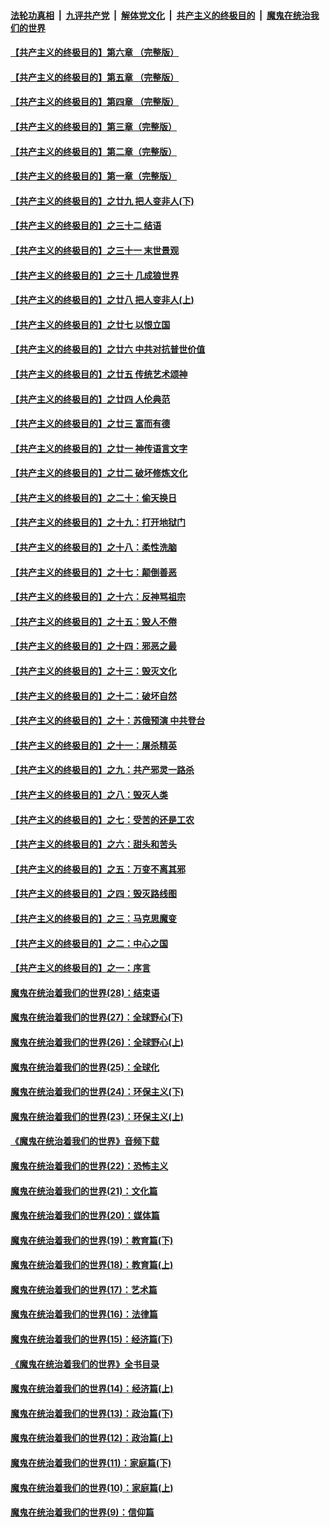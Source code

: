 ####  [法轮功真相](../../../../basic/blob/master/README.md?t=04092230) &nbsp;|&nbsp; [九评共产党](../../../../9ping.md/blob/master/README.md?t=04092230) &nbsp;|&nbsp; [解体党文化](../../../../jtdwh.md/blob/master/README.md?t=04092230)  &nbsp;|&nbsp; [共产主义的终极目的](../../../../gczydzjmd.md/blob/master/README.md?t=04092230) &nbsp;|&nbsp; [魔鬼在统治我们的世界](../../../../mgztzwmdsj.md/blob/master/README.md?t=04092230) 

#### [【共产主义的终极目的】第六章 （完整版）](../pages/nsc422/n11428913.md?t=04092230) 

#### [【共产主义的终极目的】第五章 （完整版）](../pages/nsc422/n11428912.md?t=04092230) 

#### [【共产主义的终极目的】第四章 （完整版）](../pages/nsc422/n11428907.md?t=04092230) 

#### [【共产主义的终极目的】第三章（完整版）](../pages/nsc422/n11428848.md?t=04092230) 

#### [【共产主义的终极目的】第二章（完整版）](../pages/nsc422/n11428831.md?t=04092230) 

#### [【共产主义的终极目的】第一章（完整版）](../pages/nsc422/n11417651.md?t=04092230) 

#### [【共产主义的终极目的】之廿九 把人变非人(下)](../pages/nsc422/n11344140.md?t=04092230) 

#### [【共产主义的终极目的】之三十二 结语](../pages/nsc422/n11360535.md?t=04092230) 

#### [【共产主义的终极目的】之三十一 末世景观](../pages/nsc422/n11351129.md?t=04092230) 

#### [【共产主义的终极目的】之三十 几成狼世界](../pages/nsc422/n11348280.md?t=04092230) 

#### [【共产主义的终极目的】之廿八 把人变非人(上)](../pages/nsc422/n11340492.md?t=04092230) 

#### [【共产主义的终极目的】之廿七 以恨立国](../pages/nsc422/n11336944.md?t=04092230) 

#### [【共产主义的终极目的】之廿六 中共对抗普世价值](../pages/nsc422/n11324785.md?t=04092230) 

#### [【共产主义的终极目的】之廿五 传统艺术颂神](../pages/nsc422/n11296396.md?t=04092230) 

#### [【共产主义的终极目的】之廿四 人伦典范](../pages/nsc422/n11296397.md?t=04092230) 

#### [【共产主义的终极目的】之廿三 富而有德](../pages/nsc422/n11283598.md?t=04092230) 

#### [【共产主义的终极目的】之廿一 神传语言文字](../pages/nsc422/n11263265.md?t=04092230) 

#### [【共产主义的终极目的】之廿二 破坏修炼文化](../pages/nsc422/n11245728.md?t=04092230) 

#### [【共产主义的终极目的】之二十：偷天换日](../pages/nsc422/n11238846.md?t=04092230) 

#### [【共产主义的终极目的】之十九：打开地狱门](../pages/nsc422/n11206376.md?t=04092230) 

#### [【共产主义的终极目的】之十八：柔性洗脑](../pages/nsc422/n11199994.md?t=04092230) 

#### [【共产主义的终极目的】之十七：颠倒善恶](../pages/nsc422/n11179782.md?t=04092230) 

#### [【共产主义的终极目的】之十六：反神骂祖宗](../pages/nsc422/n11166798.md?t=04092230) 

#### [【共产主义的终极目的】之十五：毁人不倦](../pages/nsc422/n11166792.md?t=04092230) 

#### [【共产主义的终极目的】之十四：邪恶之最](../pages/nsc422/n11150249.md?t=04092230) 

#### [【共产主义的终极目的】之十三：毁灭文化](../pages/nsc422/n11135227.md?t=04092230) 

#### [【共产主义的终极目的】之十二：破坏自然](../pages/nsc422/n11135214.md?t=04092230) 

#### [【共产主义的终极目的】之十：苏俄预演 中共登台](../pages/nsc422/n11118424.md?t=04092230) 

#### [【共产主义的终极目的】之十一：屠杀精英](../pages/nsc422/n11118442.md?t=04092230) 

#### [【共产主义的终极目的】之九：共产邪灵一路杀](../pages/nsc422/n11114139.md?t=04092230) 

#### [【共产主义的终极目的】之八：毁灭人类](../pages/nsc422/n11108503.md?t=04092230) 

#### [【共产主义的终极目的】之七：受苦的还是工农](../pages/nsc422/n11101809.md?t=04092230) 

#### [【共产主义的终极目的】之六：甜头和苦头](../pages/nsc422/n11096971.md?t=04092230) 

#### [【共产主义的终极目的】之五：万变不离其邪](../pages/nsc422/n11091285.md?t=04092230) 

#### [【共产主义的终极目的】之四：毁灭路线图](../pages/nsc422/n11086284.md?t=04092230) 

#### [【共产主义的终极目的】之三：马克思魔变](../pages/nsc422/n11061941.md?t=04092230) 

#### [【共产主义的终极目的】之二：中心之国](../pages/nsc422/n11047728.md?t=04092230) 

#### [【共产主义的终极目的】之一：序言](../pages/nsc422/n11086077.md?t=04092230) 

#### [魔鬼在统治着我们的世界(28)：结束语](../pages/nsc422/n10936246.md?t=04092230) 

#### [魔鬼在统治着我们的世界(27)：全球野心(下)](../pages/nsc422/n10928319.md?t=04092230) 

#### [魔鬼在统治着我们的世界(26)：全球野心(上)](../pages/nsc422/n10900318.md?t=04092230) 

#### [魔鬼在统治着我们的世界(25)：全球化](../pages/nsc422/n10788205.md?t=04092230) 

#### [魔鬼在统治着我们的世界(24)：环保主义(下)](../pages/nsc422/n10695307.md?t=04092230) 

#### [魔鬼在统治着我们的世界(23)：环保主义(上)](../pages/nsc422/n10688613.md?t=04092230) 

#### [《魔鬼在统治着我们的世界》音频下载](../pages/nsc422/n10635553.md?t=04092230) 

#### [魔鬼在统治着我们的世界(22)：恐怖主义](../pages/nsc422/n10614727.md?t=04092230) 

#### [魔鬼在统治着我们的世界(21)：文化篇](../pages/nsc422/n10597706.md?t=04092230) 

#### [魔鬼在统治着我们的世界(20)：媒体篇](../pages/nsc422/n10586579.md?t=04092230) 

#### [魔鬼在统治着我们的世界(19)：教育篇(下)](../pages/nsc422/n10564808.md?t=04092230) 

#### [魔鬼在统治着我们的世界(18)：教育篇(上)](../pages/nsc422/n10526970.md?t=04092230) 

#### [魔鬼在统治着我们的世界(17)：艺术篇](../pages/nsc422/n10499093.md?t=04092230) 

#### [魔鬼在统治着我们的世界(16)：法律篇](../pages/nsc422/n10485969.md?t=04092230) 

#### [魔鬼在统治着我们的世界(15)：经济篇(下)](../pages/nsc422/n10469975.md?t=04092230) 

#### [《魔鬼在统治着我们的世界》全书目录](../pages/nsc422/n10464261.md?t=04092230) 

#### [魔鬼在统治着我们的世界(14)：经济篇(上)](../pages/nsc422/n10457370.md?t=04092230) 

#### [魔鬼在统治着我们的世界(13)：政治篇(下)](../pages/nsc422/n10448270.md?t=04092230) 

#### [魔鬼在统治着我们的世界(12)：政治篇(上)](../pages/nsc422/n10444576.md?t=04092230) 

#### [魔鬼在统治着我们的世界(11)：家庭篇(下)](../pages/nsc422/n10440961.md?t=04092230) 

#### [魔鬼在统治着我们的世界(10)：家庭篇(上)](../pages/nsc422/n10435448.md?t=04092230) 

#### [魔鬼在统治着我们的世界(9)：信仰篇](../pages/nsc422/n10432159.md?t=04092230) 


